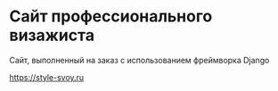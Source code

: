 # Сайт профессионального визажиста

Сайт, выполненный на заказ с использованием фреймворка Django

https://style-svoy.ru
